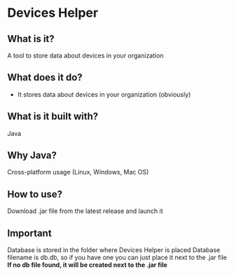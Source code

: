 # Devices Helper
## What is it?
A tool to store data about devices in your organization
## What does it do?
- It stores data about devices in your organization (obviously)
## What is it built with?
Java
## Why Java?
Cross-platform usage (Linux, Windows, Mac OS)
## How to use?
Download .jar file from the latest release and launch it
## Important
Database is stored in the folder where Devices Helper is placed
Database filename is db.db, so if you have one you can just place it next to the .jar file
**If no db file found, it will be created next to the .jar file**